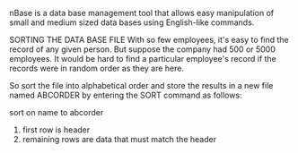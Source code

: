 nBase is a data base management tool that allows easy manipulation of small
and medium sized data bases using English-like commands. 

SORTING THE DATA BASE FILE
With so few employees, it's easy to find the record of any given person. But suppose
the company had 500 or 5000 employees. It would be hard to find a particular
employee's record if the records were in random order as they are here. 

So sort the file into alphabetical order and store the results in a new file named ABCORDER
by entering the SORT command as follows:


sort on name to abcorder 

1. first row is header
2. remaining rows are data that must match the header

